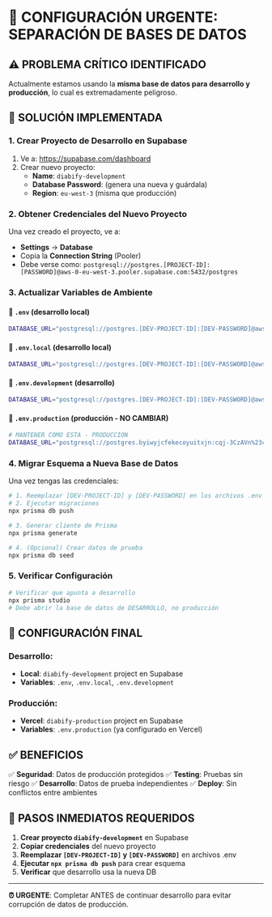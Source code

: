 # 🚨 CONFIGURACIÓN URGENTE: SEPARACIÓN DE BASES DE DATOS

## ⚠️ PROBLEMA CRÍTICO IDENTIFICADO
Actualmente estamos usando la **misma base de datos para desarrollo y producción**, lo cual es extremadamente peligroso.

## 🎯 SOLUCIÓN IMPLEMENTADA

### 1. **Crear Proyecto de Desarrollo en Supabase**

1. Ve a: https://supabase.com/dashboard
2. Crear nuevo proyecto:
   - **Name**: `diabify-development`
   - **Database Password**: (genera una nueva y guárdala)
   - **Region**: `eu-west-3` (misma que producción)

### 2. **Obtener Credenciales del Nuevo Proyecto**

Una vez creado el proyecto, ve a:
- **Settings** → **Database**
- Copia la **Connection String** (Pooler)
- Debe verse como: `postgresql://postgres.[PROJECT-ID]:[PASSWORD]@aws-0-eu-west-3.pooler.supabase.com:5432/postgres`

### 3. **Actualizar Variables de Ambiente**

#### 📁 `.env` (desarrollo local)
```bash
DATABASE_URL="postgresql://postgres.[DEV-PROJECT-ID]:[DEV-PASSWORD]@aws-0-eu-west-3.pooler.supabase.com:5432/postgres"
```

#### 📁 `.env.local` (desarrollo local)
```bash
DATABASE_URL="postgresql://postgres.[DEV-PROJECT-ID]:[DEV-PASSWORD]@aws-0-eu-west-3.pooler.supabase.com:5432/postgres"
```

#### 📁 `.env.development` (desarrollo)
```bash
DATABASE_URL="postgresql://postgres.[DEV-PROJECT-ID]:[DEV-PASSWORD]@aws-0-eu-west-3.pooler.supabase.com:5432/postgres"
```

#### 📁 `.env.production` (producción - NO CAMBIAR)
```bash
# MANTENER COMO ESTÁ - PRODUCCIÓN
DATABASE_URL="postgresql://postgres.byiwyjcfekecoyuitxjn:cqj-3CzAVn%23ciQ5@aws-0-eu-west-3.pooler.supabase.com:5432/postgres"
```

### 4. **Migrar Esquema a Nueva Base de Datos**

Una vez tengas las credenciales:

```bash
# 1. Reemplazar [DEV-PROJECT-ID] y [DEV-PASSWORD] en los archivos .env
# 2. Ejecutar migraciones
npx prisma db push

# 3. Generar cliente de Prisma
npx prisma generate

# 4. (Opcional) Crear datos de prueba
npx prisma db seed
```

### 5. **Verificar Configuración**

```bash
# Verificar que apunta a desarrollo
npx prisma studio
# Debe abrir la base de datos de DESARROLLO, no producción
```

## 🎯 CONFIGURACIÓN FINAL

### Desarrollo:
- **Local**: `diabify-development` project en Supabase
- **Variables**: `.env`, `.env.local`, `.env.development`

### Producción:
- **Vercel**: `diabify-production` project en Supabase  
- **Variables**: `.env.production` (ya configurado en Vercel)

## ✅ BENEFICIOS

✅ **Seguridad**: Datos de producción protegidos
✅ **Testing**: Pruebas sin riesgo
✅ **Desarrollo**: Datos de prueba independientes
✅ **Deploy**: Sin conflictos entre ambientes

## 🚨 PASOS INMEDIATOS REQUERIDOS

1. **Crear proyecto `diabify-development`** en Supabase
2. **Copiar credenciales** del nuevo proyecto
3. **Reemplazar `[DEV-PROJECT-ID]` y `[DEV-PASSWORD]`** en archivos .env
4. **Ejecutar `npx prisma db push`** para crear esquema
5. **Verificar** que desarrollo usa la nueva DB

---

**⏰ URGENTE**: Completar ANTES de continuar desarrollo para evitar corrupción de datos de producción.
